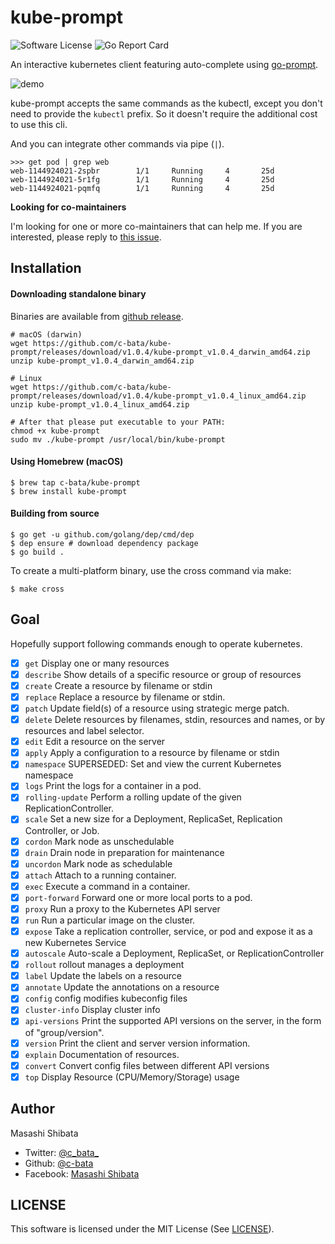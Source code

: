 # kube-prompt

![Software License](https://img.shields.io/badge/license-MIT-brightgreen.svg?style=flat-square)
![Go Report Card](https://goreportcard.com/badge/github.com/c-bata/kube-prompt)

An interactive kubernetes client featuring auto-complete using [go-prompt](https://github.com/c-bata/go-prompt).

![demo](https://github.com/c-bata/assets/raw/master/kube-prompt/kube-prompt.gif)

kube-prompt accepts the same commands as the kubectl, except you don't need to provide the `kubectl` prefix.
So it doesn't require the additional cost to use this cli.

And you can integrate other commands via pipe (`|`).

```
>>> get pod | grep web
web-1144924021-2spbr        1/1     Running     4       25d
web-1144924021-5r1fg        1/1     Running     4       25d
web-1144924021-pqmfq        1/1     Running     4       25d
```

**Looking for co-maintainers**

I'm looking for one or more co-maintainers that can help me.
If you are interested, please reply to [this issue](https://github.com/c-bata/kube-prompt/issues/28).


## Installation

#### Downloading standalone binary

Binaries are available from [github release](https://github.com/c-bata/kube-prompt/releases).

```
# macOS (darwin)
wget https://github.com/c-bata/kube-prompt/releases/download/v1.0.4/kube-prompt_v1.0.4_darwin_amd64.zip
unzip kube-prompt_v1.0.4_darwin_amd64.zip

# Linux
wget https://github.com/c-bata/kube-prompt/releases/download/v1.0.4/kube-prompt_v1.0.4_linux_amd64.zip
unzip kube-prompt_v1.0.4_linux_amd64.zip

# After that please put executable to your PATH:
chmod +x kube-prompt
sudo mv ./kube-prompt /usr/local/bin/kube-prompt
```

#### Using Homebrew (macOS)

```console
$ brew tap c-bata/kube-prompt
$ brew install kube-prompt
```

#### Building from source

```console
$ go get -u github.com/golang/dep/cmd/dep
$ dep ensure # download dependency package
$ go build .
```

To create a multi-platform binary, use the cross command via make:

```console
$ make cross
```

## Goal

Hopefully support following commands enough to operate kubernetes.

* [x] `get`            Display one or many resources
* [x] `describe`       Show details of a specific resource or group of resources
* [x] `create`         Create a resource by filename or stdin
* [x] `replace`        Replace a resource by filename or stdin.
* [x] `patch`          Update field(s) of a resource using strategic merge patch.
* [x] `delete`         Delete resources by filenames, stdin, resources and names, or by resources and label selector.
* [x] `edit`           Edit a resource on the server
* [x] `apply`          Apply a configuration to a resource by filename or stdin
* [x] `namespace`      SUPERSEDED: Set and view the current Kubernetes namespace
* [x] `logs`           Print the logs for a container in a pod.
* [x] `rolling-update` Perform a rolling update of the given ReplicationController.
* [x] `scale`          Set a new size for a Deployment, ReplicaSet, Replication Controller, or Job.
* [x] `cordon`         Mark node as unschedulable
* [x] `drain`          Drain node in preparation for maintenance
* [x] `uncordon`       Mark node as schedulable
* [x] `attach`         Attach to a running container.
* [x] `exec`           Execute a command in a container.
* [x] `port-forward`   Forward one or more local ports to a pod.
* [x] `proxy`          Run a proxy to the Kubernetes API server
* [x] `run`            Run a particular image on the cluster.
* [x] `expose`         Take a replication controller, service, or pod and expose it as a new Kubernetes Service
* [x] `autoscale`      Auto-scale a Deployment, ReplicaSet, or ReplicationController
* [x] `rollout`        rollout manages a deployment
* [x] `label`          Update the labels on a resource
* [x] `annotate`       Update the annotations on a resource
* [x] `config`         config modifies kubeconfig files
* [x] `cluster-info`   Display cluster info
* [x] `api-versions`   Print the supported API versions on the server, in the form of "group/version".
* [x] `version`        Print the client and server version information.
* [x] `explain`        Documentation of resources.
* [x] `convert`        Convert config files between different API versions
* [x] `top`            Display Resource (CPU/Memory/Storage) usage

## Author

Masashi Shibata

* Twitter: [@c\_bata\_](https://twitter.com/c_bata_/)
* Github: [@c-bata](https://github.com/c-bata/)
* Facebook: [Masashi Shibata](https://www.facebook.com/masashi.cbata)

## LICENSE

This software is licensed under the MIT License (See [LICENSE](./LICENSE)).
